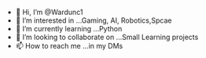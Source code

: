 - 👋 Hi, I’m @Wardunc1
- 👀 I’m interested in ...Gaming, AI, Robotics,Spcae
- 🌱 I’m currently learning ...Python
- 💞️ I’m looking to collaborate on ...Small Learning projects
- 📫 How to reach me ...in my DMs

<!---
Wardunc1/Wardunc1 is a ✨ special ✨ repository because its `README.md` (this file) appears on your GitHub profile.
You can click the Preview link to take a look at your changes.
--->
